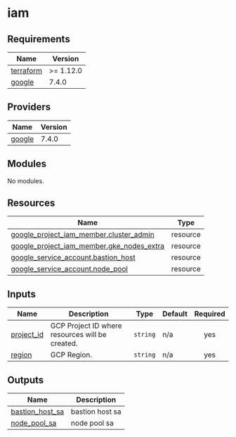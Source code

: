 # iam

<!-- BEGIN_TF_DOCS -->
## Requirements

| Name | Version |
|------|---------|
| <a name="requirement_terraform"></a> [terraform](#requirement\_terraform) | >= 1.12.0 |
| <a name="requirement_google"></a> [google](#requirement\_google) | 7.4.0 |

## Providers

| Name | Version |
|------|---------|
| <a name="provider_google"></a> [google](#provider\_google) | 7.4.0 |

## Modules

No modules.

## Resources

| Name | Type |
|------|------|
| [google_project_iam_member.cluster_admin](https://registry.terraform.io/providers/hashicorp/google/7.4.0/docs/resources/project_iam_member) | resource |
| [google_project_iam_member.gke_nodes_extra](https://registry.terraform.io/providers/hashicorp/google/7.4.0/docs/resources/project_iam_member) | resource |
| [google_service_account.bastion_host](https://registry.terraform.io/providers/hashicorp/google/7.4.0/docs/resources/service_account) | resource |
| [google_service_account.node_pool](https://registry.terraform.io/providers/hashicorp/google/7.4.0/docs/resources/service_account) | resource |

## Inputs

| Name | Description | Type | Default | Required |
|------|-------------|------|---------|:--------:|
| <a name="input_project_id"></a> [project\_id](#input\_project\_id) | GCP Project ID where resources will be created. | `string` | n/a | yes |
| <a name="input_region"></a> [region](#input\_region) | GCP Region. | `string` | n/a | yes |

## Outputs

| Name | Description |
|------|-------------|
| <a name="output_bastion_host_sa"></a> [bastion\_host\_sa](#output\_bastion\_host\_sa) | bastion host sa |
| <a name="output_node_pool_sa"></a> [node\_pool\_sa](#output\_node\_pool\_sa) | node pool sa |
<!-- END_TF_DOCS -->
